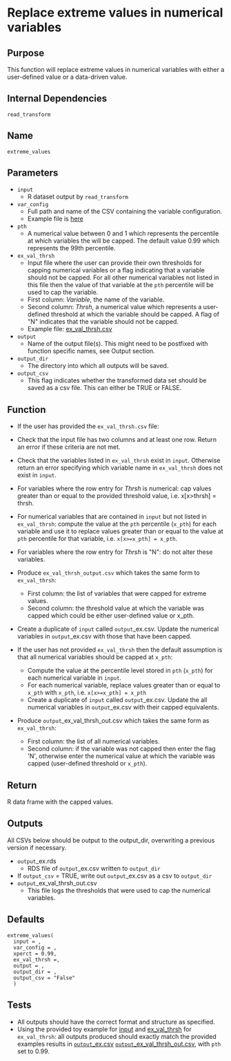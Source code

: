 # Replace extreme values in numerical variables

## Purpose
This function will replace extreme values in numerical variables with either a user-defined value or a data-driven value.

## Internal Dependencies
`read_transform`

## Name
`extreme_values`

## Parameters
* `input`
  * R dataset output by `read_transform`
* `var_config`
    * Full path and name of the CSV containing the variable configuration.
    * Example file is [here](./example_metadata_files/var_config.csv)
* `pth`
  * A numerical value between 0 and 1 which represents the percentile at which variables the will be capped. The default value 0.99 which represents the 99th percentile.
* `ex_val_thrsh`
    * Input file where the user can provide their own thresholds for capping numerical variables or a flag indicating that a variable should not be capped. For all other numerical variables not listed in this file then the value of that variable at the `pth` percentile will be used to cap the variable.
    * First column: _Variable_, the name of the variable.
    * Second column: _Thrsh_, a numerical value which represents a user-defined threshold at which the variable should be capped. A flag of "N" indicates that the variable should not be capped.
    * Example file: [ex_val_thrsh.csv](./example_metadata_files/ex_val_thrsh.csv)
* `output`
  * Name of the output file(s). This might need to be postfixed with function specific names, see Output section.
* `output_dir`
  * The directory into which all outputs will be saved.
* `output_csv`
  * This flag indicates whether the transformed data set should be saved as a csv file. This can either be TRUE or FALSE.

## Function  
* If the user has provided the `ex_val_thrsh.csv` file:
 * Check that the input file has two columns and at least one row. Return an error if these criteria are not met.
 * Check that the variables listed in `ex_val_thrsh` exist in `input`. Otherwise return an error specifying which variable name in `ex_val_thrsh` does not exist in `input`.
 * For variables where the row entry for _Thrsh_ is numerical: cap values greater than or equal to the provided threshold value, i.e. x[x>thrsh] = thrsh.
 * For numerical variables that are contained in `input` but not listed in `ex_val_thrsh`:  compute the value at the `pth` percentile (`x_pth`) for each variable and use it to replace values greater than or equal to the value at `pth` percentile for that variable, i.e. `x[x>=x_pth] = x_pth`.
 * For variables where the row entry for _Thrsh_ is "N": do not alter these variables.
 * Produce `ex_val_thrsh_output.csv` which takes the same <duplicate> form to `ex_val_thrsh`:
   * First column: the list of variables that were capped for extreme values.
   * Second column: the threshold value at which the variable was capped which could be either user-defined value or x_pth.
 * Create a duplicate of `input` called `output`_ex.csv. Update the numerical variables in `output`_ex.csv with those that have been capped.

* If the user has not provided `ex_val_thrsh` then the default assumption is that all numerical variables should be capped at `x_pth`:
  * Compute the value at the percentile level stored in `pth` (`x_pth`) for each numerical variable in `input`.
  * For each numerical variable, replace values greater than or equal to `x_pth` with `x_pth`, i.e. `x[x>=x_pth] = x_pth`
  * Create a duplicate of `input` called `output`_ex.csv. Update the all numerical variables in `output`_ex.csv with their capped equivalents.

* Produce `output`_ex_val_thrsh_out.csv which takes the same form as `ex_val_thrsh`:
    * First column: the list of all numerical variables.
    * Second column: if the variable was not capped then enter the flag 'N', otherwise enter the numerical value at which the variable was capped (user-defined threshold or `x_pth`).

## Return
R data frame with the capped values.

## Outputs
All CSVs below should be output to the output_dir, overwriting a previous version if necessary.
* `output`_ex.rds
  * RDS file of `output`_ex.csv written to `output_dir`
* If `output_csv` = TRUE, write out `output`_ex.csv as a csv to `output_dir`
* `output`_ex_val_thrsh_out.csv
  * This file logs the thresholds that were used to cap the numerical variables.

## Defaults
```
extreme_values(
  input = ,
  var_config = ,
  xperct = 0.99,
  ex_val_thrsh =,
  output = ,
  output_dir = ,
  output_csv = "False"
  )  
```

## Tests
* All outputs should have the correct format and structure as specified.
* Using the provided toy example for [input](./example_data/mtcars.csv) and [ex_val_thrsh](./example_metadata_files/ex_val_thrsh.csv) for `ex_val_thrsh`: all outputs produced should exactly match the provided examples results in [`output`_ex.csv](./example_output_csvs/ex_mtcars.csv) [`output`_ex_val_thrsh_out.csv](./example_output_csvs/ex_val_thrsh_out.csv), with `pth` set to 0.99.
